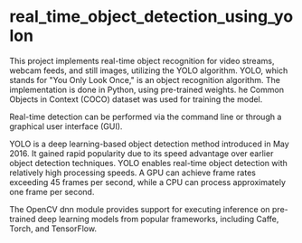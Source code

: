 # real_time_object_detection_using_yolon
This project implements real-time object recognition for video streams, webcam feeds, and still images, utilizing the YOLO algorithm. YOLO, which stands for "You Only Look Once," is an object recognition algorithm. The implementation is done in Python, using pre-trained weights. 
he Common Objects in Context (COCO) dataset was used for training the model.

Real-time detection can be performed via the command line or through a graphical user interface (GUI).

YOLO is a deep learning-based object detection method introduced in May 2016. It gained rapid popularity due to its speed advantage over earlier object detection techniques.  YOLO enables real-time object detection with relatively high processing speeds. A GPU can achieve frame rates exceeding 45 frames per second, while a CPU can process approximately one frame per second.

The OpenCV dnn module provides support for executing inference on pre-trained deep learning models from popular frameworks, including Caffe, Torch, and TensorFlow.
